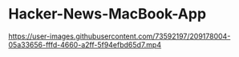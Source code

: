 # Hacker-News-MacBook-App


https://user-images.githubusercontent.com/73592197/209178004-05a33656-fffd-4660-a2ff-5f94efbd65d7.mp4

